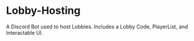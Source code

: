 # Lobby-Hosting
A Discord Bot used to host Lobbies. Includes a Lobby Code, PlayerList, and Interactable UI.
